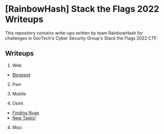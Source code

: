 # [RainbowHash] Stack the Flags 2022 Writeups

This repository contains write-ups written by team RainbowHash for challenges in GovTech's Cyber Security Group's Stack the Flags 2022 CTF.

## Writeups

1. Web
- [Blogspot](/Web/Blogspot/README.md)

2. Pwn

3. Mobile

3. Osint
- [Finding Nyan]()
- [New Tasks!]()

4. Misc